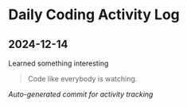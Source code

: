 # Daily Coding Activity Log

## 2024-12-14

Learned something interesting

> Code like everybody is watching.

*Auto-generated commit for activity tracking*
